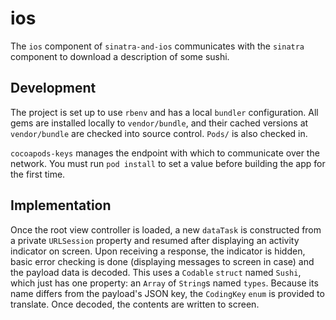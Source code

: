 #  ios

The `ios` component of `sinatra-and-ios` communicates with the `sinatra` component to download a description of some sushi.

## Development

The project is set up to use `rbenv` and has a local `bundler` configuration. All gems are installed locally to `vendor/bundle`, and their cached versions at `vendor/bundle` are checked into source control. `Pods/` is also checked in.

`cocoapods-keys` manages the endpoint with which to communicate over the network. You must run `pod install` to set a value before building the app for the first time. 

## Implementation

Once the root view controller is loaded, a new `dataTask` is constructed from a private `URLSession` property and resumed after displaying an activity indicator on screen. Upon receiving a response, the indicator is hidden, basic error checking is done (displaying messages to screen in case) and the payload data is decoded. This uses a `Codable` `struct` named `Sushi`, which just has one property: an `Array` of `String`s named `types`. Because its name differs from the payload's JSON key, the `CodingKey` `enum` is provided to translate. Once decoded, the contents are written to screen. 

